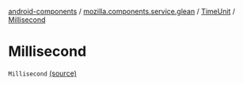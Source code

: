 [android-components](../../index.md) / [mozilla.components.service.glean](../index.md) / [TimeUnit](index.md) / [Millisecond](./-millisecond.md)

# Millisecond

`Millisecond` [(source)](https://github.com/mozilla-mobile/android-components/blob/master/components/service/glean/src/main/java/mozilla/components/service/glean/TimeUnit.kt#L14)